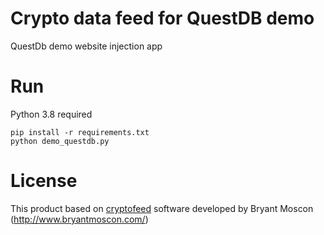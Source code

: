 # Crypto data feed for QuestDB demo
QuestDb demo website injection app

# Run
Python 3.8 required
```
pip install -r requirements.txt
python demo_questdb.py
```

# License
This product based on [cryptofeed](https://github.com/bmoscon/cryptofeed) software developed by Bryant Moscon (http://www.bryantmoscon.com/)